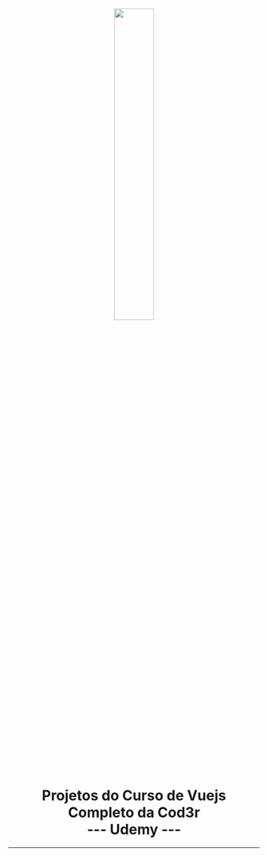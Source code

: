 <h1 align='center'>
    <img src='https://miro.medium.com/max/2000/1*ACR0gj0wbx91V_xgURifWg.png' width='40%'>
    <br>
    <b>Projetos do Curso de Vuejs <br> Completo da Cod3r</b>
    <br>
    <b>--- Udemy ---</b>
</h1>
<hr>